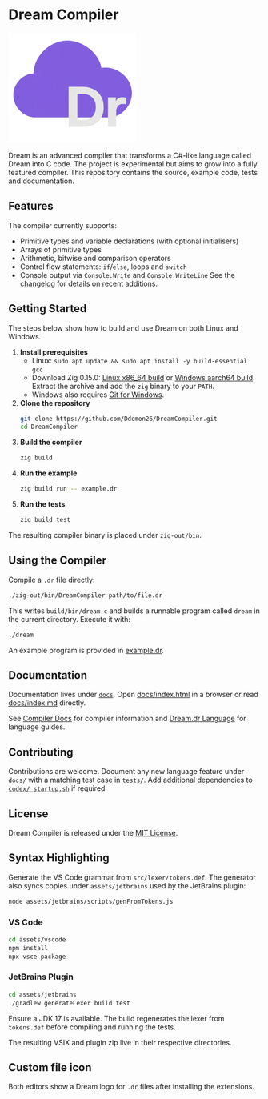 # Dream Compiler

![Dream Compiler Logo](assets/icons/DreamCompilerLogo.png)

Dream is an advanced compiler that transforms a C#-like language called Dream into C code. The project is experimental
but aims to grow into a fully featured compiler. This repository contains the source, example code, tests and documentation.

## Features

The compiler currently supports:
- Primitive types and variable declarations (with optional initialisers)
- Arrays of primitive types
- Arithmetic, bitwise and comparison operators
- Control flow statements: `if`/`else`, loops and `switch`
- Console output via `Console.Write` and `Console.WriteLine`
See the [changelog](docs/v1.1/changelog.md) for details on recent additions.

## Getting Started

The steps below show how to build and use Dream on both Linux and Windows.

1. **Install prerequisites**
   - Linux: `sudo apt update && sudo apt install -y build-essential gcc`
   - Download Zig 0.15.0: [Linux x86_64 build](https://ziglang.org/builds/zig-x86_64-linux-0.15.0-dev.936+fc2c1883b.tar.xz) or [Windows aarch64 build](https://ziglang.org/builds/zig-aarch64-windows-0.15.0-dev.936+fc2c1883b.zip). Extract the archive and add the `zig` binary to your `PATH`.
   - Windows also requires [Git for Windows](https://git-scm.com/).
2. **Clone the repository**
   ```bash
   git clone https://github.com/Ddemon26/DreamCompiler.git
   cd DreamCompiler
   ```
3. **Build the compiler**
   ```bash
   zig build
   ```
4. **Run the example**
   ```bash
   zig build run -- example.dr
   ```
5. **Run the tests**
   ```bash
   zig build test
   ```

The resulting compiler binary is placed under `zig-out/bin`.

## Using the Compiler

Compile a `.dr` file directly:

```bash
./zig-out/bin/DreamCompiler path/to/file.dr
```

This writes `build/bin/dream.c` and builds a runnable program called `dream` in the current directory. Execute it with:

```bash
./dream
```

An example program is provided in [example.dr](example.dr).

## Documentation

Documentation lives under [`docs`](docs). Open [docs/index.html](docs/index.html) in a browser or read [docs/index.md](docs/index.md) directly.

See [Compiler Docs](docs/compiler/index.md) for compiler information and [Dream.dr Language](docs/language/index.md) for language guides.
## Contributing

Contributions are welcome. Document any new language feature under `docs/` with a matching test case in `tests/`. Add additional dependencies to [`codex/_startup.sh`](codex/_startup.sh) if required.

## License

Dream Compiler is released under the [MIT License](LICENSE).

## Syntax Highlighting

Generate the VS Code grammar from `src/lexer/tokens.def`. The generator
also syncs copies under `assets/jetbrains` used by the JetBrains plugin:

```bash
node assets/jetbrains/scripts/genFromTokens.js
```

### VS Code

```bash
cd assets/vscode
npm install
npx vsce package
```

### JetBrains Plugin

```bash
cd assets/jetbrains
./gradlew generateLexer build test
```
Ensure a JDK 17 is available. The build regenerates the lexer from `tokens.def` before compiling and running the tests.

The resulting VSIX and plugin zip live in their respective directories.

## Custom file icon

Both editors show a Dream logo for `.dr` files after installing the extensions.
